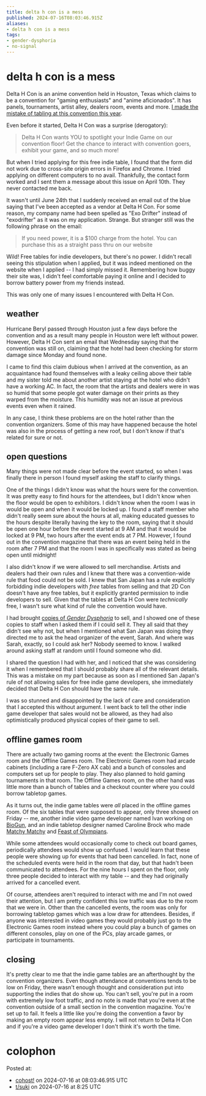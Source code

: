 ```yaml
---
title: delta h con is a mess
published: 2024-07-16T08:03:46.915Z
aliases:
- delta h con is a mess
tags:
- gender-dysphoria
- no-signal
---
```


# delta h con is a mess

Delta H Con is an anime convention held in Houston, Texas which claims to be a convention for "gaming enthusiasts" and "anime aficionados". It has panels, tournaments, artist alley, dealers room, events and more. [I made the mistake of tabling at this convention this year](20240712.md).

Even before it started, Delta H Con was a surprise (derogatory):

> Delta H Con wants YOU to spotlight your Indie Game on our convention floor! Get the chance to interact with convention goers, exhibit your game, and so much more!

But when I tried applying for this free indie table, I found that the form did not work due to cross-site origin errors in Firefox and Chrome. I tried applying on different computers to no avail. Thankfully, the contact form worked and I sent them a message about this issue on April 10th. They never contacted me back.

It wasn't until June 24th that I suddenly received an email out of the blue saying that I've been accepted as a vendor at Delta H Con. For some reason, my company name had been spelled as "Exo Drifter" instead of "exodrifter" as it was on my application. Strange. But stranger still was the following phrase on the email:

> If you need power, it is a $100 charge from the hotel. You can purchase this as a straight pass thru on our website

Wild! Free tables for indie developers, but there's no power. I didn't recall seeing this stipulation when I applied, but it was indeed mentioned on the website when I applied -- I had simply missed it. Remembering how buggy their site was, I didn't feel comfortable paying it online and I decided to borrow battery power from my friends instead.

This was only one of many issues I encountered with Delta H Con.

## weather

Hurricane Beryl passed through Houston just a few days before the convention and as a result many people in Houston were left without power. However, Delta H Con sent an email that Wednesday saying that the convention was still on, claiming that the hotel had been checking for storm damage since Monday and found none.

I came to find this claim dubious when I arrived at the convention, as an acquaintance had found themselves with a leaky ceiling above their table and my sister told me about another artist staying at the hotel who didn't have a working AC. In fact, the room that the artists and dealers were in was so humid that some people got water damage on their prints as they warped from the moisture. This humidity was not an issue at previous events even when it rained.

In any case, I think these problems are on the hotel rather than the convention organizers. Some of this may have happened because the hotel was also in the process of getting a new roof, but I don't know if that's related for sure or not.

## open questions

Many things were not made clear before the event started, so when I was finally there in person I found myself asking the staff to clarify things.

One of the things I didn't know was what the hours were for the convention. It was pretty easy to find hours for the attendees, but I didn't know when the floor would be open to exhibitors. I didn't know when the room I was in would be open and when it would be locked up. I found a staff member who didn't really seem sure about the hours at all, making educated guesses to the hours despite literally having the key to the room, saying that it should be open one hour before the event started at 9 AM and that it would be locked at 9 PM, two hours after the event ends at 7 PM. However, I found out in the convention magazine that there was an event being held in the room after 7 PM and that the room I was in specifically was stated as being open until midnight!

I also didn't know if we were allowed to sell merchandise. Artists and dealers had their own rules and I knew that there was a convention-wide rule that food could not be sold. I knew that San Japan has a rule explicitly forbidding indie developers with _free_ tables from selling and that 2D Con doesn't have any free tables, but it explicitly granted permission to indie developers to sell. Given that the tables at Delta H Con were _technically_ free, I wasn't sure what kind of rule the convention would have.

I had brought [copies of _Gender Dysphoria_](20240319.md) to sell, and I showed one of these copies to staff when I asked them if I could sell it. They all said that they didn't see why not, but when I mentioned what San Japan was doing they directed me to ask the head organizer of the event, Sarah. And where was Sarah, exactly, so I could ask her? Nobody seemed to know. I walked around asking staff at random until I found someone who did.

I shared the question I had with her, and I noticed that she was considering it when I remembered that I should probably share all of the relevant details. This was a mistake on my part because as soon as I mentioned San Japan's rule of not allowing sales for free indie game developers, she immediately decided that Delta H Con should have the same rule.

I was so stunned and disappointed by the lack of care and consideration that I accepted this without argument. I went back to tell the other indie game developer that sales would not be allowed, as they had also optimistically produced physical copies of their game to sell.

## offline games room

There are actually two gaming rooms at the event: the Electronic Games room and the Offline Games room. The Electronic Games room had arcade cabinets (including a rare F-Zero AX cab) and a bunch of consoles and computers set up for people to play. They also planned to hold gaming tournaments in that room. The Offline Games room, on the other hand was little more than a bunch of tables and a checkout counter where you could borrow tabletop games.

As it turns out, the indie game tables were _all_ placed in the offline games room. Of the six tables that were supposed to appear, only three showed on Friday -- me, another indie video game developer named Ivan working on [BioGun](https://store.steampowered.com/app/1219240/BioGun/), and an indie tabletop designer named Caroline Brock who made [Matchy Matchy](https://boardgamegeek.com/boardgame/377888/matchy-matchy) and [Feast of Olympians](https://boardgamegeek.com/boardgame/377889/feast-of-olympians).

While some attendees would occasionally come to check out board games, periodically attendees would show up confused. I would learn that these people were showing up for events that had been cancelled. In fact, none of the scheduled events were held in the room that day, but that hadn't been communicated to attendees. For the nine hours I spent on the floor, only three people decided to interact with my table -- and they had originally arrived for a cancelled event.

Of course, attendees aren't required to interact with me and I'm not owed their attention, but I am pretty confident this low traffic was due to the room that we were in. Other than the cancelled events, the room was only for borrowing tabletop games which was a low draw for attendees. Besides, if anyone was interested in video games they would probably just go to the Electronic Games room instead where you could play a bunch of games on different consoles, play on one of the PCs, play arcade games, or participate in tournaments.

## closing

It's pretty clear to me that the indie game tables are an afterthought by the convention organizers. Even though attendance at conventions tends to be low on Friday, there wasn't enough thought and consideration put into supporting the indies that do show up. You can't sell, you're put in a room with extremely low foot traffic, and no note is made that you're even at the convention outside of a small section in the convention magazine. You're set up to fail. It feels a little like you're doing the convention a favor by making an empty room appear less empty. I will not return to Delta H Con and if you're a video game developer I don't think it's worth the time.

# colophon

Posted at:
- [cohost!](https://cohost.org/exodrifter/post/6903427-delta-h-con-is-a-m) on 2024-07-16 at 08:03:46.915 UTC
- [t/suki](https://forum.tsuki.games/t/delta-h-con-is-a-mess/171) on 2024-07-16 at 8:25 UTC
